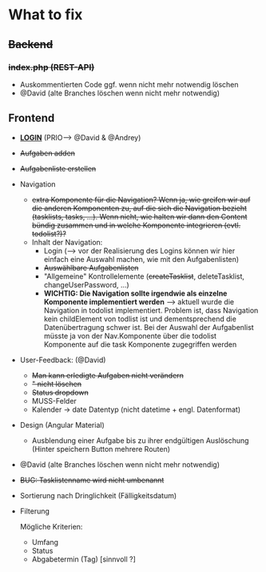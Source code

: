 # What to fix



## ~~Backend~~

### ~~index.php (REST-API)~~

- Auskommentierten Code ggf. wenn nicht mehr notwendig löschen
- @David (alte Branches löschen wenn nicht mehr notwendig)





## Frontend 

- <u>**LOGIN**</u> (PRIO--> @David & @Andrey)

- ~~Aufgaben adden~~

- ~~Aufgabenliste erstellen~~

- Navigation
  - ~~extra Komponente für die Navigation? Wenn ja, wie greifen wir auf die anderen Komponenten zu, auf die sich die Navigation bezieht (tasklists, tasks, ...). Wenn nicht, wie halten wir dann den Content bündig zusammen und in welche Komponente integrieren (evtl. todolist?)?~~
  - Inhalt der Navigation:
    - Login (--> vor der Realisierung des Logins können wir hier einfach eine Auswahl machen, wie mit den Aufgabenlisten)
    - ~~Auswählbare Aufgabenlisten~~
    - "Allgemeine" Kontrollelemente (~~createTasklist~~, deleteTasklist, changeUserPassword, ...)
    - **WICHTIG: Die Navigation sollte irgendwie als einzelne Komponente implementiert werden** --> aktuell wurde die Navigation in todolist implementiert. Problem ist, dass Navigation kein childElement von todlist ist und dementsprechend die Datenübertragung schwer ist. Bei der Auswahl der Aufgabenlist müsste ja von der Nav.Komponente über die todolist Komponente auf die task Komponente zugegriffen werden 
  
- User-Feedback: (@David)
  - ~~Man kann erledigte Aufgaben nicht verändern~~ 
  - ~~" nicht löschen~~
  - ~~Status dropdown~~ 
  - MUSS-Felder
  - Kalender -> date Datentyp (nicht datetime + engl. Datenformat)
  
- Design (Angular Material)
  
  - Ausblendung einer Aufgabe bis zu ihrer endgültigen Auslöschung (Hinter speichern Button mehrere Routen)
  
- @David (alte Branches löschen wenn nicht mehr notwendig)

- ~~BUG: Tasklistenname wird nicht umbenannt~~

- Sortierung nach Dringlichkeit (Fälligkeitsdatum)

- Filterung

  Mögliche Kriterien:

  - Umfang
  - Status
  - Abgabetermin (Tag)          [sinnvoll ?]